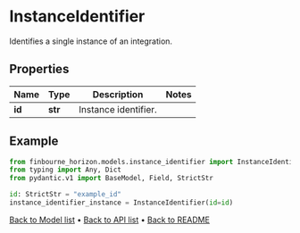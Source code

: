 # InstanceIdentifier

Identifies a single instance of an integration.
## Properties
Name | Type | Description | Notes
------------ | ------------- | ------------- | -------------
**id** | **str** | Instance identifier. | 
## Example

```python
from finbourne_horizon.models.instance_identifier import InstanceIdentifier
from typing import Any, Dict
from pydantic.v1 import BaseModel, Field, StrictStr

id: StrictStr = "example_id"
instance_identifier_instance = InstanceIdentifier(id=id)

```

[Back to Model list](../README.md#documentation-for-models) &#8226; [Back to API list](../README.md#documentation-for-api-endpoints) &#8226; [Back to README](../README.md)

